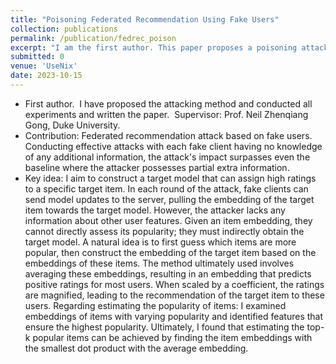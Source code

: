 ```yaml
---
title: "Poisoning Federated Recommendation Using Fake Users"
collection: publications
permalink: /publication/fedrec_poison
excerpt: "I am the first author. This paper proposes a poisoning attack on federated recommender systems based on fake users. &nbsp;&nbsp;&nbsp;&nbsp;&nbsp;<a href='/publication/fedrec_poison' target='_blank' style='color: #007bff; text-decoration: none; font-size: 20px;'>details...</a>"
submitted: 0
venue: 'UseNix'
date: 2023-10-15
---
```

* First author. &nbsp;I have proposed the attacking method and conducted all experiments and written the paper. &nbsp;Supervisor: Prof. Neil Zhenqiang Gong, Duke University.
* Contribution: Federated recommendation attack based on fake users. Conducting effective attacks with each fake client having no knowledge of any additional information, the attack's impact surpasses even the baseline where the attacker possesses partial extra information.
* Key idea: I aim to construct a target model that can assign high ratings to a specific target item. In each round of the attack, fake clients can send model updates to the server, pulling the embedding of the target item towards the target model. However, the attacker lacks any information about other user features. Given an item embedding, they cannot directly assess its popularity; they must indirectly obtain the target model. A natural idea is to first guess which items are more popular, then construct the embedding of the target item based on the embeddings of these items. The method ultimately used involves averaging these embeddings, resulting in an embedding that predicts positive ratings for most users. When scaled by a coefficient, the ratings are magnified, leading to the recommendation of the target item to these users. Regarding estimating the popularity of items: I examined embeddings of items with varying popularity and identified features that ensure the highest popularity. Ultimately, I found that estimating the top-k popular items can be achieved by finding the item embeddings with the smallest dot product with the average embedding.

